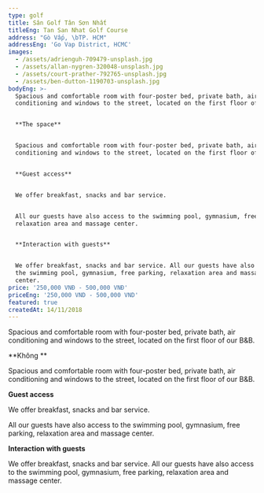 ```yaml
---
type: golf
title: Sân Golf Tân Sơn Nhất
titleEng: Tan San Nhat Golf Course
address: "Gò Vấp, \bTP. HCM"
addressEng: 'Go Vap District, HCMC'
images:
  - /assets/adrienguh-709479-unsplash.jpg
  - /assets/allan-nygren-320048-unsplash.jpg
  - /assets/court-prather-792765-unsplash.jpg
  - /assets/ben-dutton-1190703-unsplash.jpg
bodyEng: >-
  Spacious and comfortable room with four-poster bed, private bath, air
  conditioning and windows to the street, located on the first floor of our B&B.


  **The space**


  Spacious and comfortable room with four-poster bed, private bath, air
  conditioning and windows to the street, located on the first floor of our B&B.


  **Guest access**


  We offer breakfast, snacks and bar service.


  All our guests have also access to the swimming pool, gymnasium, free parking,
  relaxation area and massage center.


  **Interaction with guests**


  We offer breakfast, snacks and bar service. All our guests have also access to
  the swimming pool, gymnasium, free parking, relaxation area and massage
  center.
price: '250,000 VNĐ - 500,000 VNĐ'
priceEng: '250,000 VND - 500,000 VND'
featured: true
createdAt: 14/11/2018
---
```

Spacious and comfortable room with four-poster bed, private bath, air conditioning and windows to the street, located on the first floor of our B&B.

**Không **

Spacious and comfortable room with four-poster bed, private bath, air conditioning and windows to the street, located on the first floor of our B&B.

**Guest access**

We offer breakfast, snacks and bar service.

All our guests have also access to the swimming pool, gymnasium, free parking, relaxation area and massage center.

**Interaction with guests**

We offer breakfast, snacks and bar service. All our guests have also access to the swimming pool, gymnasium, free parking, relaxation area and massage center.
